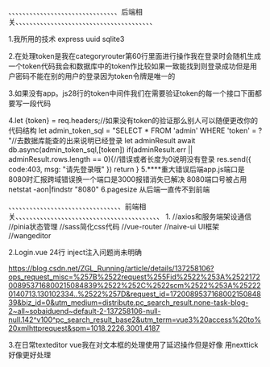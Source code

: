 、、、、、、、、、、、、、、、、、、、、、、、、、、、、、、、后端相关、、、、、、、、、、、、、、、、、、、、、、、、、、、、、、、、、、、、、、、

1.我所用的技术
express uuid sqlite3


2.在处理token是我在categoryrouter第60行里面进行操作我在登录时会随机生成一个token代码我会和数据库中的token作比较如果一致能找到则登录成功但是用户密码不能在别的用户的登录因为token令牌是唯一的

3.如果没有app。js28行的token中间件我们在需要验证token的每一个接口下面都要写一段代码    

4.let {token} = req.headers;//如果没有token的验证那么别人可以随便更改你的代码结构
    let admin_token_sql = "SELECT * FROM 'admin' WHERE 'token' = ? "//去数据库能查的出来说明已经登录
    let adminResult await db.async(admin_token_sql,[token])
    if(adminResult.err || adminResult.rows.length == 0){//错误或者长度为0说明没有登录
        res.send({
            code:403,
            msg: "请先登录哦"
        })
        return
    }
5.****重大错误后端app.js端口是8080时汇报跨域错误换一个端口是3000报错消失已解决  8080端口号被占用  netstat -aon|findstr "8080"
6.pagesize 从后端一直传不到前端

、、、、、、、、、、、、、、、、、、、、、、、、、、、、、、、、前端相关、、、、、、、、、、、、、、、、、、、、、、、、、、、、、、、、、、、、、、、、、
1.
//axios和服务端架设通信
//pinia状态管理
//sass简化css代码
//vue-router
//naive-ui UI框架
//wangeditor

2.Login.vue  24行 inject注入问题尚未明确


https://blog.csdn.net/ZGL_Running/article/details/137258106?ops_request_misc=%257B%2522request%255Fid%2522%253A%2522172008953716800215084839%2522%252C%2522scm%2522%253A%252220140713.130102334..%2522%257D&request_id=172008953716800215084839&biz_id=0&utm_medium=distribute.pc_search_result.none-task-blog-2~all~sobaiduend~default-2-137258106-null-null.142^v100^pc_search_result_base2&utm_term=vue3%20access%20to%20xmlhttprequest&spm=1018.2226.3001.4187

3.在日常texteditor vue我在对文本框的处理使用了延迟操作但是好像 用nexttick好像更好处理